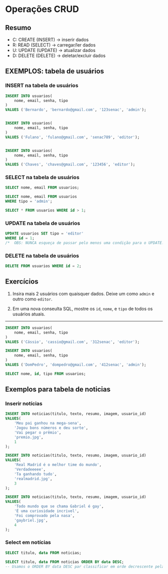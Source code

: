 # Operações CRUD

## Resumo

- C: CREATE (INSERT) -> inserir dados
- R: READ (SELECT) -> carregar/ler dados
- U: UPDATE (UPDATE) -> atualizar dados
- D: DELETE (DELETE) -> deletar/excluir dados


## EXEMPLOS: tabela de usuários

### INSERT na tabela de usuários

```sql
INSERT INTO usuarios(
    nome, email, senha, tipo
)
VALUES ('Bernardo', 'bernardo@gmail.com', '123senac', 'admin');


INSERT INTO usuarios(
    nome, email, senha, tipo
)
VALUES ('Fulano', 'fulano@gmail.com', 'senac789', 'editor');


INSERT INTO usuarios(
    nome, email, senha, tipo
)
VALUES ('Chaves', 'chaves@gmail.com', '123456', 'editor');
```


### SELECT na tabela de usuários

```sql
SELECT nome, email FROM usuarios;
```


```sql
SELECT nome, email FROM usuarios
WHERE tipo = 'admin';
```

```sql
SELECT * FROM usuarios WHERE id > 1;
```


### UPDATE na tabela de usuários
```sql
UPDATE usuarios SET tipo = 'editor'
WHERE id = 1;
/*  OBS: NUNCA esqueça de passar pelo menos uma condição para o UPDATE!  */
```

### DELETE na tabela de usuários 

```sql
DELETE FROM usuarios WHERE id = 2;
```

## Exercícios

1) Insira mais 2 usuários com quaisquer dados. Deixe um como `admin` e outro como `editor`.

2) Em uma nova conseulta SQL, mostre os `id`, `nome`, e `tipo` de todos os usuários atuais.
---


```sql
INSERT INTO usuarios(
    nome, email, senha, tipo
)
VALUES ('Cássio', 'cassio@gmail.com', '312senac', 'editor');

INSERT INTO usuarios(
    nome, email, senha, tipo
)
VALUES ('DomPedro', 'dompedro@gmail.com', '412senac', 'admin');
```

```sql
SELECT nome, id, tipo FROM usuarios;
```

## Exemplos para tabela de noticias 

### Inserir notícias

```sql
INSERT INTO noticias(titulo, texto, resumo, imagem, usuario_id)
VALUES(
    'Meu pai ganhou na mega-sena',
    'Jogou bons números e deu sorte',
    'Vai pegar o prêmio',
    'premio.jpg',
    1
);
```

```sql
INSERT INTO noticias(titulo, texto, resumo, imagem, usuario_id)
VALUES(
    'Real Madrid é o melhor time do mundo',
    'Verdadeeeee',
    'Ta ganhando tudo',
    'realmadrid.jpg',
    3
);
```


```sql
INSERT INTO noticias(titulo, texto, resumo, imagem, usuario_id)
VALUES(
    'Todo mundo que se chama Gabriel é gay',
    'É uma curiosidade incrivel',
    'Foi comprovado pela nasa',
    'gaybriel.jpg',
    4
);
```

### Select em notícias

```sql
SELECT titulo, data FROM noticias;
```
```sql
SELECT titulo, data FROM noticias ORDER BY data DESC;
-- Usamos o ORDER BY data DESC par classificar em orde decrescente pela data
```